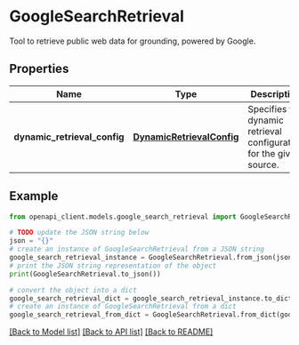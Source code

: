 # GoogleSearchRetrieval

Tool to retrieve public web data for grounding, powered by Google.

## Properties

Name | Type | Description | Notes
------------ | ------------- | ------------- | -------------
**dynamic_retrieval_config** | [**DynamicRetrievalConfig**](DynamicRetrievalConfig.md) | Specifies the dynamic retrieval configuration for the given source. | [optional] 

## Example

```python
from openapi_client.models.google_search_retrieval import GoogleSearchRetrieval

# TODO update the JSON string below
json = "{}"
# create an instance of GoogleSearchRetrieval from a JSON string
google_search_retrieval_instance = GoogleSearchRetrieval.from_json(json)
# print the JSON string representation of the object
print(GoogleSearchRetrieval.to_json())

# convert the object into a dict
google_search_retrieval_dict = google_search_retrieval_instance.to_dict()
# create an instance of GoogleSearchRetrieval from a dict
google_search_retrieval_from_dict = GoogleSearchRetrieval.from_dict(google_search_retrieval_dict)
```
[[Back to Model list]](../README.md#documentation-for-models) [[Back to API list]](../README.md#documentation-for-api-endpoints) [[Back to README]](../README.md)


